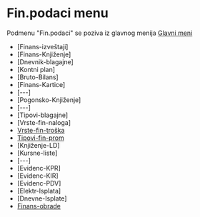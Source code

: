 # Fin.podaci menu

Podmenu "Fin.podaci" se poziva iz glavnog menija [Glavni meni](../../index_sr.md)

- [Finans-izveštaji]
- [Finans-Knjiženje]
- [Dnevnik-blagajne]
- [Kontni plan]
- [Bruto-Bilans]
- [Finans-Kartice]
- [---]
- [Pogonsko-Knjiženje]
- [---]
- [Tipovi-blagajne]
- [Vrste-fin-naloga]
- [Vrste-fin-troška](fk113_sr/fk113_sr.md)
- [Tipovi-fin-prom](fk121_sr/fk121_sr.md)
- [Knjiženje-LD]
- [Kursne-liste]
- [---]
- [Evidenc-KPR]
- [Evidenc-KIR]
- [Evidenc-PDV]
- [Elektr-Isplata]
- [Dnevne-Isplate]
- [Finans-obrade](fk110_sr/fk110_sr.md)
